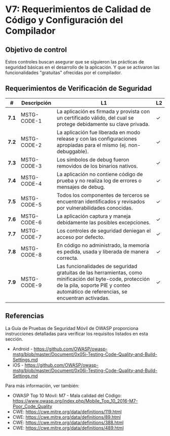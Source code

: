 # V7: Requerimientos de Calidad de Código y Configuración del Compilador

## Objetivo de control

Estos controles buscan asegurar que se siguieron las prácticas de seguridad básicas en el desarrollo de la aplicación. Y que se activaron las funcionalidades "gratuitas" ofrecidas por el compilador.

## Requerimientos de Verificación de Seguridad

| # | Descripción | L1 | L2 |
| --- | --- | --- | --- |
| **7.1** | MSTG-CODE-1 | La aplicación es firmada y provista con un certificado válido, del cual se protege debidamente su clave privada. | ✓ | ✓ |
| **7.2** | MSTG-CODE-2 | La aplicación fue liberada en modo release y con las configuraciones apropiadas para el mismo (ej. non-debuggable). | ✓ | ✓ |
| **7.3** | MSTG-CODE-3 | Los símbolos de debug fueron removidos de los binarios nativos. | ✓ | ✓ |
| **7.4** | MSTG-CODE-4 | La aplicación no contiene código de prueba y no realiza log de errores o mensajes de debug. | ✓ | ✓ |
| **7.5** | MSTG-CODE-5 | Todos los componentes de terceros se encuentran identificados y revisados por vulnerabilidades conocidas. | ✓ | ✓ |
| **7.6** | MSTG-CODE-6 | La aplicación captura y maneja debidamente las posibles excepciones. | ✓ | ✓ |
| **7.7** | MSTG-CODE-7 | Los controles de seguridad deniegan el acceso por defecto. | ✓ | ✓ |
| **7.8** | MSTG-CODE-8 | En código no administrado, la memoria es pedida, usada y liberada de manera correcta. | ✓ | ✓ |
| **7.9** | MSTG-CODE-9 | Las funcionalidades de seguridad gratuitas de las herramientas, como minificación del byte-code, protección de la pila, soporte PIE y conteo automático de referencias, se encuentran activadas. | ✓ | ✓ |

<div style="page-break-after: always;"></div>

## Referencias

La Guía de Pruebas de Seguridad Móvil de OWASP proporciona instrucciones detalladas para verificar los requisitos listados en esta sección.

- Android - <https://github.com/OWASP/owasp-mstg/blob/master/Document/0x05i-Testing-Code-Quality-and-Build-Settings.md>
- iOS - <https://github.com/OWASP/owasp-mstg/blob/master/Document/0x06i-Testing-Code-Quality-and-Build-Settings.md>

Para más información, ver también:

- OWASP Top 10 Móvil: M7 - Mala calidad del Código: <https://www.owasp.org/index.php/Mobile_Top_10_2016-M7-Poor_Code_Quality>
- CWE: <https://cwe.mitre.org/data/definitions/119.html>
- CWE: <https://cwe.mitre.org/data/definitions/89.html>
- CWE: <https://cwe.mitre.org/data/definitions/388.html>
- CWE: <https://cwe.mitre.org/data/definitions/489.html>
